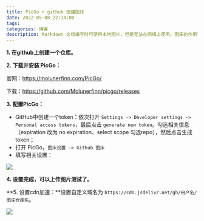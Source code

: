 ```yaml
---
title: PicGo + github 搭建图床
date: 2022-05-08 22:14:00
tags: 
categories: 博客
description: Markdown 文档编写时可使用本地图片，但是无法在网络上使用。图床的作用可以理解为将文档中的图片放到网络上，直接引用网络地址，这样可以做到无论在那个平台都可以使用统一的图片地址。
---
```


**1. 在github上创建一个仓库。**

**2. 下载并安装 PicGo：**

官网：https://molunerfinn.com/PicGo/

下载：https://github.com/Molunerfinn/picgo/releases

**3. 配置PicGo：**

+ GitHub中创建一个token：依次打开 `Settings -> Developer settings -> Personal access tokens`，最后点击 `generate new token`。勾选相关信息（expiration 改为 no expiration、select scope 勾选repo），然后点击生成token；
+ 打开 PicGo，`图床设置 -> Github 图床`
+ 填写相关设置：

![](https://cdn.jsdelivr.net/gh/ArthurWangCN/PictureBed/使用Github搭建图床_imgs_47.png)

**4. 设置完成，可以上传图片测试了。**

**5. 设置cdn加速：**设置自定义域名为 `https://cdn.jsdelivr.net/gh/用户名/图床仓库名`。

![](https://cdn.jsdelivr.net/gh/ArthurWangCN/PictureBed/picGo设置自定义域名.png)
